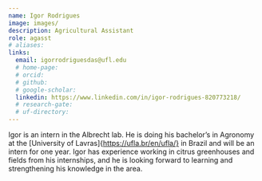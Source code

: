 ```yaml
---
name: Igor Rodrigues
image: images/
description: Agricultural Assistant
role: agasst
# aliases:
links:
  email: igorrodriguesdas@ufl.edu
  # home-page: 
  # orcid: 
  # github: 
  # google-scholar: 
  linkedin: https://www.linkedin.com/in/igor-rodrigues-820773218/
  # research-gate: 
  # uf-directory:
---
```


Igor is an intern in the Albrecht lab. He is doing his bachelor’s in Agronomy at the [University of Lavras]{https://ufla.br/en/ufla/} in Brazil and will be an intern for one year. Igor has experience working in citrus greenhouses and fields from his internships, and he is looking forward to learning and strengthening his knowledge in the area.